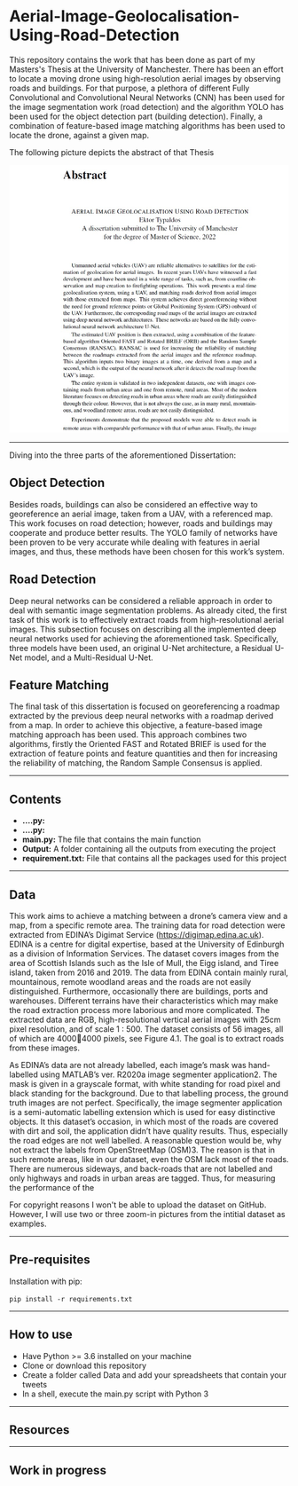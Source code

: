 # Aerial-Image-Geolocalisation-Using-Road-Detection

This repository contains the work that has been done as part of my Masters's Thesis at the University of Manchester. There has been an effort to locate a moving drone using high-resolution aerial images by observing roads and buildings. For that purpose, a plethora of different Fully Convolutional and Convolutional Neural Networks (CNN) has been used for the image segmentation work (road detection) and the algorithm YOLO has been used for the object detection part (building detection). Finally, a combination of feature-based image matching algorithms has been used to locate the drone, against a given map.


The following picture depicts the abstract of that Thesis

![Thesis Abstract](https://github.com/TypEktor/Aerial-Image-Geolocalisation-Using-Road-Detection/blob/main/Abstract.jpg?raw=true)

---

Diving into the three parts of the aforementioned Dissertation:

## Object Detection

Besides roads, buildings can also be considered an effective way to georeference an aerial image, taken from a UAV, with a referenced map. This work focuses on road
detection; however, roads and buildings may cooperate and produce better results. The YOLO family of networks have been proven to be very accurate while dealing with
features in aerial images, and thus, these methods have been chosen for this work’s system.

## Road Detection

Deep neural networks can be considered a reliable approach in order to deal with semantic image segmentation problems. As already cited, the first task of this work is
to effectively extract roads from high-resolutional aerial images. This subsection focuses on describing all the implemented deep neural networks used for achieving the aforementioned task. Specifically, three models have been used, an original U-Net architecture, a Residual U-Net model, and a Multi-Residual U-Net.


## Feature Matching

The final task of this dissertation is focused on georeferencing a roadmap extracted by the previous deep neural networks with a roadmap derived from a map. In order to achieve this objective, a feature-based image matching approach has been used. This approach combines two algorithms, firstly the Oriented FAST and Rotated BRIEF is
used for the extraction of feature points and feature quantities and then for increasing the reliability of matching, the Random Sample Consensus is applied.



---

## Contents
- **....py:**  
- **....py:** 
- **main.py:** The file that contains the main function
- **Output:** A folder containing all the outputs from executing the project
- **requirement.txt:** File that contains all the packages used for this project

---

## Data
This work aims to achieve a matching between a drone’s camera view and a map, from a specific remote area. The training data for road detection were extracted from EDINA’s Digimat Service (https://digimap.edina.ac.uk). EDINA is a centre for digital expertise, based at the University of Edinburgh as a division of Information Services. The dataset covers images from the area of Scottish Islands such as the Isle of Mull, the Eigg island, and Tiree island, taken from 2016 and 2019. The data from EDINA contain mainly rural, mountainous, remote woodland areas and the roads are not easily distinguished. Furthermore, occasionally there are buildings, ports and warehouses. Different terrains have their characteristics which may make the road extraction process more laborious and more complicated. The extracted data are RGB, high-resolutional vertical aerial images with 25cm pixel resolution, and of scale 1 : 500. The dataset consists of 56 images, all of which are 40004000 pixels, see Figure 4.1. The goal is to extract roads from these images.


As EDINA’s data are not already labelled, each image’s mask was hand-labelled using MATLAB’s ver. R2020a image segmenter application2. The mask is given
in a grayscale format, with white standing for road pixel and black standing for the background. Due to that labelling process, the ground truth images are not perfect. Specifically, the image segmenter application is a semi-automatic labelling extension which is used for easy distinctive objects. It this dataset’s occasion, in which most of the roads are covered with dirt and soil, the application didn’t have quality results. Thus, especially the road edges are not well labelled. A reasonable question would be, why not extract the labels from OpenStreetMap (OSM)3. The reason is that in such remote areas, like in our dataset, even the OSM lack most of the roads. There are numerous sideways, and back-roads that are not labelled and only highways and roads in urban areas are tagged. Thus, for measuring the performance of the

For copyright reasons I won't be able to upload the dataset on GitHub. However, I will use two or three zoom-in pictures from the intitial dataset as examples.

---

## Pre-requisites


Installation with pip:

```pip install -r requirements.txt```

---

## How to use
- Have Python >= 3.6 installed on your machine
- Clone or download this repository
- Create a folder called Data and add your spreadsheets that contain your tweets
- In a shell, execute the main.py script with Python 3

---

## Resources

---

## Work in progress
